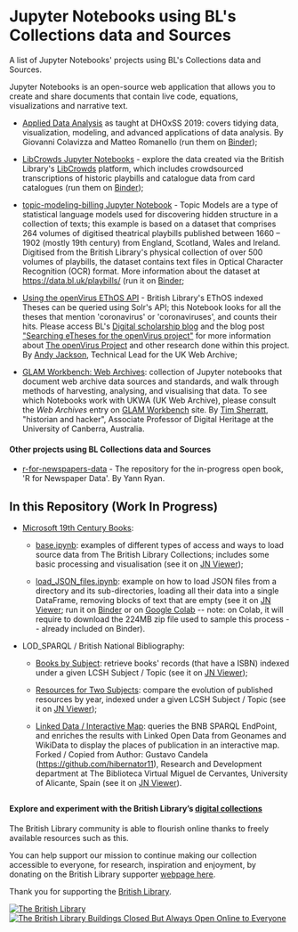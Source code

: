 # Jupyter Notebooks using BL's Collections data and Sources
A list of Jupyter Notebooks' projects using BL's Collections data and Sources.

Jupyter Notebooks is an open-source web application that allows you to create and share documents that contain live code, equations, visualizations and narrative text.

- [Applied Data Analysis](https://github.com/mromanello/ADA-DHOxSS2019) as taught at DHOxSS 2019: covers tidying data, visualization, modeling, and advanced applications of data analysis. By Giovanni Colavizza and Matteo Romanello (run them on [Binder](https://mybinder.org/v2/gh/mromanello/ADA-DHOxSS2019/master));

- [LibCrowds Jupyter Notebooks](https://github.com/LibCrowds/notebooks) - explore the data created via the British Library's [LibCrowds](http://libcrowds.com/) platform, which includes crowdsourced transcriptions of historic playbills and catalogue data from card catalogues (run them on [Binder](https://mybinder.org/v2/gh/libcrowds/notebooks/master?urlpath=lab));

- [topic-modeling-billing Jupyter Notebook](https://github.com/hibernator11/notebook-texts-metadata/blob/master/topic-modeling-billing.ipynb) - Topic Models are a type of statistical language models used for discovering hidden structure in a collection of texts; this example is based on a dataset that comprises 264 volumes of digitised theatrical playbills published between 1660 – 1902 (mostly 19th century) from England, Scotland, Wales and Ireland. Digitised from the British Library's physical collection of over 500 volumes of playbills, the dataset contains text files in Optical Character Recognition (OCR) format. More information about the dataset at https://data.bl.uk/playbills/ (run it on [Binder](https://mybinder.org/v2/gh/hibernator11/notebook-texts-example/master?urlpath=notebooks/topic-modeling-billing.ipynb);

- [Using the openVirus EThOS API](https://github.com/anjackson/contentminer/blob/master/openVirus_EThOS_API.ipynb) - British Library's EThOS indexed Theses can be queried using Solr's API; this Notebook looks for all the theses that mention 'coronavirus' or 'coronaviruses', and counts their hits. Please access BL's [Digital scholarship blog](https://blogs.bl.uk/digital-scholarship) and the blog post ["Searching eTheses for the openVirus project"](https://blogs.bl.uk/digital-scholarship/2020/05/searching-etheses-for-the-openvirus-project.html) for more information about [The openVirus Project](https://github.com/petermr/openVirus) and other research done within this project. By [Andy Jackson](https://anjackson.net/), Technical Lead for the UK Web Archive;

- [GLAM Workbench: Web Archives](https://github.com/GLAM-Workbench/web-archives/): collection of Jupyter notebooks that document web archive data sources and standards, and walk through methods of harvesting, analysing, and visualising that data. To see which Notebooks work with UKWA (UK Web Archive), please consult the *Web Archives* entry on [GLAM Workbench](https://glam-workbench.github.io/web-archives/) site. By [Tim Sherratt](https://www.timsherratt.org/), "historian and hacker", Associate Professor of Digital Heritage at the University of Canberra, Australia.

#### Other projects using BL Collections data and Sources

- [r-for-newspapers-data](https://github.com/yannryan-irl/r-for-newspapers-data) - The repository for the in-progress open book, 'R for Newspaper Data'. By Yann Ryan.


## In this Repository (Work In Progress)
- [Microsoft 19th Century Books](Microsoft19thCenturyBooks/):

    - [base.ipynb](Microsoft19thCenturyBooks/base.ipynb): examples of different types of access and ways to load source data from The British Library Collections; includes some basic processing and visualisation (see it on [JN Viewer](https://nbviewer.jupyter.org/github/BL-Labs/Jupyter-notebooks-projects-using-BL-Sources/blob/master/Microsoft19thCenturyBooks/base.ipynb));

    - [load_JSON_files.ipynb](Microsoft19thCenturyBooks/load_JSON_files.ipynb): example on how to load JSON files from a directory and its sub-directories, loading all their data into a single DataFrame, removing blocks of text that are empty (see it on [JN Viewer](https://nbviewer.jupyter.org/github/BL-Labs/Jupyter-notebooks-projects-using-BL-Sources/blob/master/Microsoft19thCenturyBooks/load_JSON_files.ipynb); run it on [Binder](https://mybinder.org/v2/gh/BL-Labs/Jupyter-notebooks-projects-using-BL-Sources/master?filepath=Microsoft19thCenturyBooks/load_JSON_files.ipynb) or on [Google Colab](https://colab.research.google.com/github/BL-Labs/Jupyter-notebooks-projects-using-BL-Sources/blob/master/Microsoft19thCenturyBooks/load_JSON_files.ipynb) -- note: on Colab, it will require to download the 224MB zip file used to sample this process -- already included on Binder).

- LOD_SPARQL / British National Bibliography:

    - [Books by Subject](LOD_SPARQL/00_BNB_SPARQL_books_by_LCSH_subject.ipynb): retrieve books' records (that have a ISBN) indexed under a given LCSH Subject / Topic (see it on [JN Viewer](https://nbviewer.jupyter.org/github/BL-Labs/Jupyter-notebooks-projects-using-BL-Sources/blob/master/LOD_SPARQL/00_BNB_SPARQL_books_by_LCSH_subject.ipynb));

    - [Resources for Two Subjects](LOD_SPARQL/01_BNB_SPARQL_Compare_Publication_Year_for_two_Subjects.ipynb): compare the evolution of published resources by year, indexed under a given LCSH Subject / Topic (see it on [JN Viewer](https://nbviewer.jupyter.org/github/BL-Labs/Jupyter-notebooks-projects-using-BL-Sources/blob/master/LOD_SPARQL/01_BNB_SPARQL_Compare_Publication_Year_for_two_Subjects.ipynb));

    - [Linked Data / Interactive Map](LOD_SPARQL/02_BNB_SPARQL_LOD_Extraction_Interactive_Map.ipynb): queries the BNB SPARQL EndPoint, and enriches the results with Linked Open Data from Geonames and WikiData to display the places of publication in an interactive map. Forked / Copied from Author: Gustavo Candela (https://github.com/hibernator11), Research and Development department at The Biblioteca Virtual Miguel de Cervantes, University of Alicante, Spain (see it on [JN Viewer](https://nbviewer.jupyter.org/github/BL-Labs/Jupyter-notebooks-projects-using-BL-Sources/blob/master/LOD_SPARQL/02_BNB_SPARQL_LOD_Extraction_Interactive_Map.ipynb)).

##
#### Explore and experiment with the British Library’s [digital collections](https://data.bl.uk/)

The British Library community is able to flourish online thanks to freely available resources such as this.

You can help support our mission to continue making our collection accessible to everyone, for research, inspiration and enjoyment, by donating on the British Library supporter [webpage here](http://tiny.cc/BL-Donate).

Thank you for supporting the [British Library](https://www.bl.uk/).

[![The British Library](https://github.com/BL-Labs/Jupyter-notebooks-projects-using-BL-Sources/raw/master/wstatic/BL_EWK.png)
![The British Library Buildings Closed But Always Open Online to Everyone](https://github.com/BL-Labs/Jupyter-notebooks-projects-using-BL-Sources/raw/master/wstatic/BL_CoronaV19_OpenOnline.jpg)](https://www.bl.uk/)

